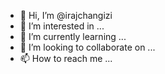 - 👋 Hi, I’m @irajchangizi
- 👀 I’m interested in ...
- 🌱 I’m currently learning ...
- 💞️ I’m looking to collaborate on ...
- 📫 How to reach me ...

<!---
irajchangizi/irajchangizi is a ✨ special ✨ repository because its `README.md` (this file) appears on your GitHub profile.
You can click the Preview link to take a look at your changes.
--->
